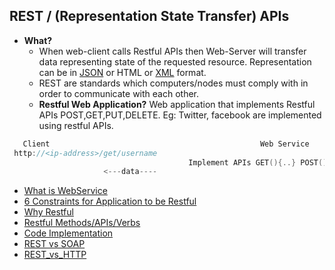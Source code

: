 ## REST / (Representation State Transfer) APIs
- **What?** 
  - When web-client calls Restful APIs then Web-Server will transfer data representing state of the requested resource. Representation can be in [JSON](/Languages/ScriptingLanguages/JavaScript) or HTML or [XML](/Languages/Markup_Language) format.
  - REST are standards which computers/nodes must comply with in order to communicate with each other.
  - **Restful Web Application?** Web application that implements Restful APIs POST,GET,PUT,DELETE. Eg: Twitter, facebook are implemented using restful APIs.
```c
   Client	                        	                Web Service
 http://<ip-address>/get/username
                                        Implement APIs GET(){..} POST(){..} DELETE(){..} PUT(){..}
                     <---data----
```
- [What is WebService](../WebServer_vs_WebService)
- [6 Constraints for Application to be Restful](Restful_Constraints)
- [Why Restful](Why_Restful.md)
- [Restful Methods/APIs/Verbs](Methods_API)
- [Code Implementation](/Languages/ScriptingLanguages/Python/web-frameworks/flask-restful)
- [REST vs SOAP](REST_vs_SOAP)
- [REST_vs_HTTP](REST_vs_HTTP)

